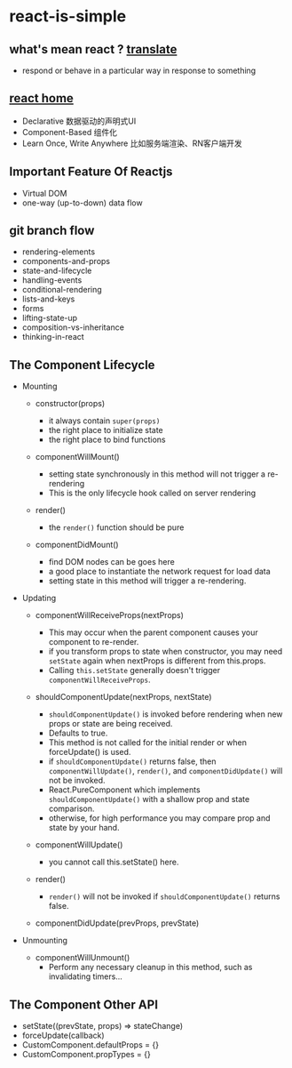 # react-is-simple

## what's mean react ? [translate](https://translate.google.cn/#en/zh-CN/react)
  * respond or behave in a particular way in response to something

## [react home](https://facebook.github.io/react/)
  * Declarative 数据驱动的声明式UI
  * Component-Based 组件化
  * Learn Once, Write Anywhere 比如服务端渲染、RN客户端开发

## Important Feature Of Reactjs
  * Virtual DOM
  * one-way (up-to-down) data flow

## git branch flow
  * rendering-elements
  * components-and-props
  * state-and-lifecycle
  * handling-events
  * conditional-rendering
  * lists-and-keys
  * forms
  * lifting-state-up
  * composition-vs-inheritance
  * thinking-in-react


## The Component Lifecycle
  * Mounting
    + constructor(props)
      - it always contain `super(props)`
      - the right place to initialize state
      - the right place to bind functions
    
    + componentWillMount()
      - setting state synchronously in this method will not trigger a re-rendering
      - This is the only lifecycle hook called on server rendering
    
    + render()
      - the `render()` function should be pure
   
    + componentDidMount()
      - find DOM nodes can be goes here
      - a good place to instantiate the network request for load data
      - setting state in this method will trigger a re-rendering.

  * Updating
    + componentWillReceiveProps(nextProps)
      - This may occur when the parent component causes your component to re-render.
      - if you transform props to state when constructor, you may need `setState` again when nextProps is different from this.props.
      - Calling `this.setState` generally doesn't trigger `componentWillReceiveProps`.
    
    + shouldComponentUpdate(nextProps, nextState)
      - `shouldComponentUpdate()` is invoked before rendering when new props or state are being received. 
      - Defaults to true. 
      - This method is not called for the initial render or when forceUpdate() is used.
      -  if `shouldComponentUpdate()` returns false, then `componentWillUpdate()`, `render()`, and `componentDidUpdate()` will not be invoked.
      - React.PureComponent which implements `shouldComponentUpdate()` with a shallow prop and state comparison.
      - otherwise, for high performance you may compare prop and state by your hand.

    + componentWillUpdate()
      -  you cannot call this.setState() here.
   
    + render()
      - `render()` will not be invoked if `shouldComponentUpdate()` returns false.
    
    + componentDidUpdate(prevProps, prevState)

  * Unmounting
    + componentWillUnmount()
      - Perform any necessary cleanup in this method, such as invalidating timers...


## The Component Other API
  * setState((prevState, props) => stateChange)
  * forceUpdate(callback)
  * CustomComponent.defaultProps = {}
  * CustomComponent.propTypes = {}